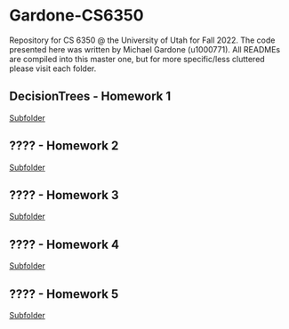 # Gardone-CS6350
Repository for CS 6350 @ the University of Utah for Fall 2022. The code presented here was written by Michael Gardone (u1000771). All READMEs are compiled into this master one, but for more specific/less cluttered please visit each folder.

## DecisionTrees - Homework 1

[Subfolder](https://github.com/MichaelGardone/Gardone-CS6350/tree/main/DecisionTrees)

## ???? - Homework 2

[Subfolder]()

## ???? - Homework 3

[Subfolder]()

## ???? - Homework 4

[Subfolder]()

## ???? - Homework 5

[Subfolder]()